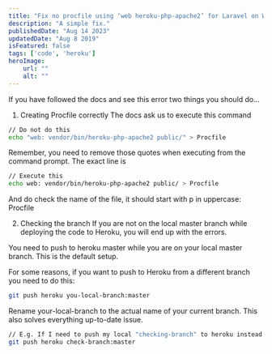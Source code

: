 ```yaml
---
title: "Fix no procfile using ‘web heroku-php-apache2’ for Laravel on Windows"
description: "A simple fix."
publishedDate: "Aug 14 2023"
updatedDate: "Aug 8 2019"
isFeatured: false
tags: ['code', 'heroku']
heroImage:
    url: ""
    alt: ""
---
```


If you have followed the docs and see this error two things you should do…

1. Creating Procfile correctly
The docs ask us to execute this command

```bash
// Do not do this
echo "web: vendor/bin/heroku-php-apache2 public/" > Procfile

```

Remember, you need to remove those quotes when executing from the command prompt. The exact line is

```bash
// Execute this
echo web: vendor/bin/heroku-php-apache2 public/ > Procfile
```

And do check the name of the file, it should start with p in uppercase: Procfile

2. Checking the branch
If you are not on the local master branch while deploying the code to Heroku, you will end up with the errors.

You need to push to heroku master while you are on your local master branch. This is the default setup.

For some reasons, if you want to push to Heroku from a different branch you need to do this:

```bash
git push heroku you-local-branch:master
```

Rename your-local-branch to the actual name of your current branch. This also solves everything up-to-date issue.

```bash
// E.g. If I need to push my local "checking-branch" to heroku instead of master, I need to do:
git push heroku check-branch:master
```
